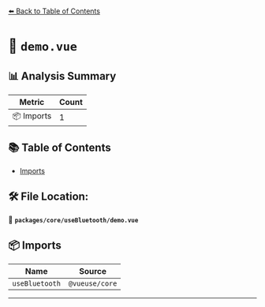[⬅️ Back to Table of Contents](../../../index.md)

# 📄 `demo.vue`

## 📊 Analysis Summary

| Metric | Count |
|--------|-------|
| 📦 Imports | 1 |

## 📚 Table of Contents

- [Imports](#imports)

## 🛠️ File Location:
📂 **`packages/core/useBluetooth/demo.vue`**

## 📦 Imports

| Name | Source |
|------|--------|
| `useBluetooth` | `@vueuse/core` |


---